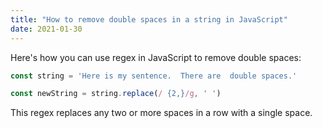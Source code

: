 ```yaml
---
title: "How to remove double spaces in a string in JavaScript"
date: 2021-01-30
---
```

Here's how you can use regex in JavaScript to remove double spaces:

```javascript
const string = 'Here is my sentence.  There are  double spaces.'

const newString = string.replace(/ {2,}/g, ' ')
```

This regex replaces any two or more spaces in a row with a single space.
